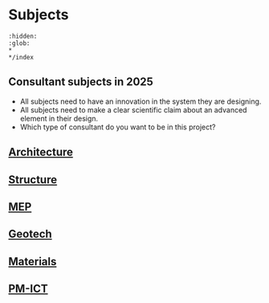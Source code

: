 # Subjects

```{toctree}
:hidden:
:glob:
*
*/index
```
## Consultant subjects in 2025

* All subjects need to have an innovation in the system they are designing.
* All subjects need to make a clear scientific claim about an advanced element in their design.
* Which type of consultant do you want to be in this project?

## [Architecture](Architecture)
## [Structure](Structure)
## [MEP](MEP)
## [Geotech](Geotech)
## [Materials](Materials)
## [PM-ICT](PM-ICT)
